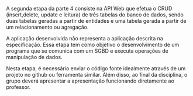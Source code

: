 A segunda etapa da parte 4 consiste na API Web que efetua o CRUD (insert,delete,
update e leitura) de três tabelas do banco de dados, sendo duas tabelas geradas a
partir de entidades e uma tabela gerada a partir de um relacionamento ou
agregação.

A aplicação desenvolvida não representa a aplicação descrita na especificação.
Essa etapa tem como objetivo o desenvolvimento de um programa que se comunica
com um SGBD e executa operações de manipulação de dados.

Nesta etapa, é necessário enviar o código fonte idealmente através de um projeto
no github ou ferramenta similar. Além disso, ao final da disciplina, o grupo deverá
apresentar a apresentação funcionando diretamente ao professor.
